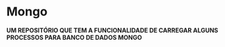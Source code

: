 # Mongo

__UM REPOSITÓRIO QUE TEM A FUNCIONALIDADE DE CARREGAR ALGUNS PROCESSOS PARA BANCO DE DADOS MONGO__
